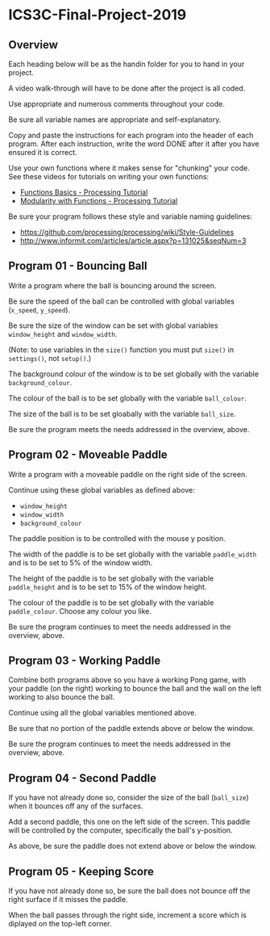 # ICS3C-Final-Project-2019

## Overview

Each heading below will be as the handin folder for you to hand in your project.

A video walk-through will have to be done after the project is all coded.

Use appropriate and numerous comments throughout your code.

Be sure all variable names are appropriate and self-explanatory.

Copy and paste the instructions for each program into the header of each program. After each instruction, write the word DONE after it after you have ensured it is correct.

Use your own functions where it makes sense for "chunking" your code. See these videos for tutorials on writing your own functions: 
- [Functions Basics - Processing Tutorial](https://www.youtube.com/watch?v=zBo2D3Myo6Q) 
- [Modularity with Functions - Processing Tutorial](https://www.youtube.com/watch?v=j_XyeWg_3EE)

Be sure your program follows these style and variable naming guidelines:

+ <https://github.com/processing/processing/wiki/Style-Guidelines>
+ <http://www.informit.com/articles/article.aspx?p=131025&seqNum=3>

## Program 01 - Bouncing Ball

Write a program where the ball is bouncing around the screen.

Be sure the speed of the ball can be controlled with global variables (`x_speed`, `y_speed`).

Be sure the size of the window can be set with global variables `window_height` and `window_width`. 

(Note: to use variables in the `size()` function you must put `size()` in `settings()`, not `setup()`.)

The background colour of the window is to be set globally with the variable `background_colour`.

The colour of the ball is to be set globally with the variable `ball_colour`.

The size of the ball is to be set gloabally with the variable `ball_size`.

Be sure the program meets the needs addressed in the overview, above.

## Program 02 - Moveable Paddle

Write a program with a moveable paddle on the right side of the screen.

Continue using these global variables as defined above:

+ `window_height`
+ `window_width`
+ `background_colour`

The paddle position is to be controlled with the mouse y position.

The width of the paddle is to be set globally with the variable `paddle_width` and is to be set to 5% of the window width.

The height of the paddle is to be set globally with the variable `paddle_height` and is to be set to 15% of the window height.

The colour of the paddle is to be set globally with the variable `paddle_colour`. Choose any colour you like.

Be sure the program continues to meet the needs addressed in the overview, above.

## Program 03 - Working Paddle

Combine both programs above so you have a working Pong game, with your paddle (on the right) working to bounce the ball and the wall on the left working to also bounce the ball.

Continue using all the global variables mentioned above.

Be sure that no portion of the paddle extends above or below the window.

Be sure the program continues to meet the needs addressed in the overview, above.

## Program 04 - Second Paddle

If you have not already done so, consider the size of the ball (`ball_size`) when it bounces off any of the surfaces.

Add a second paddle, this one on the left side of the screen. This paddle will be controlled by the computer, specifically the ball's y-position.

As above, be sure the paddle does not extend above or below the window.

## Program 05 - Keeping Score

If you have not already done so, be sure the ball does not bounce off the right surface if it misses the paddle.

When the ball passes through the right side, increment a score which is diplayed on the top-left corner.

